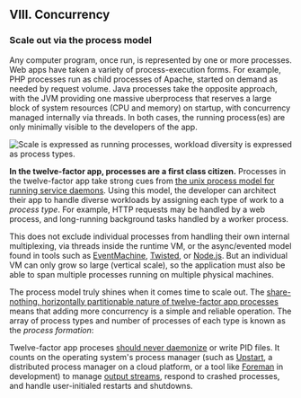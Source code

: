 ## VIII. Concurrency
### Scale out via the process model

Any computer program, once run, is represented by one or more processes.  Web apps have taken a variety of process-execution forms.  For example, PHP processes run as child processes of Apache, started on demand as needed by request volume.  Java processes take the opposite approach, with the JVM providing one massive uberprocess that reserves a large block of system resources (CPU and memory) on startup, with concurrency managed internally via threads.  In both cases, the running process(es) are only minimally visible to the developers of the app.

![Scale is expressed as running processes, workload diversity is expressed as process types.](/images/process-types.png)

**In the twelve-factor app, processes are a first class citizen.**  Processes in the twelve-factor app take strong cues from [the unix process model for running service daemons](http://adam.heroku.com/past/2011/5/9/applying_the_unix_process_model_to_web_apps/).  Using this model, the developer can architect their app to handle diverse workloads by assigning each type of work to a *process type*.  For example, HTTP requests may be handled by a web process, and long-running background tasks handled by a worker process.

This does not exclude individual processes from handling their own internal multiplexing, via threads inside the runtime VM, or the async/evented model found in tools such as [EventMachine](http://rubyeventmachine.com/), [Twisted](http://twistedmatrix.com/trac/), or [Node.js](http://nodejs.org/).  But an individual VM can only grow so large (vertical scale), so the application must also be able to span multiple processes running on multiple physical machines.

The process model truly shines when it comes time to scale out.  The [share-nothing, horizontally partitionable nature of twelve-factor app processes](/processes) means that adding more concurrency is a simple and reliable operation.  The array of process types and number of processes of each type is known as the *process formation*:

Twelve-factor app proceses [should never daemonize](http://dustin.github.com/2010/02/28/running-processes.html) or write PID files.  It counts on the operating system's process manager (such as [Upstart](http://upstart.ubuntu.com/), a distributed process manager on a cloud platform, or a tool like [Foreman](http://blog.daviddollar.org/2011/05/06/introducing-foreman.html) in development) to manage [output streams](/logs), respond to crashed processes, and handle user-initialed restarts and shutdowns.
